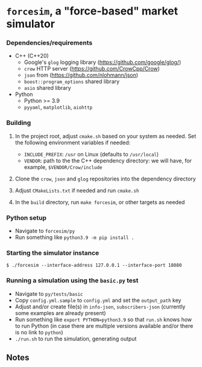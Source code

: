 # `forcesim`, a "force-based" market simulator

### Dependencies/requirements

* C++ (C++20)
  * Google's `glog` logging library (https://github.com/google/glog/)
  * `crow` HTTP server (https://github.com/CrowCpp/Crow)
  * `json` from (https://github.com/nlohmann/json)
  * `boost::program_options` shared library
  * `asio` shared library
* Python
  * Python >= 3.9
  * `pyyaml`, `matplotlib`, `aiohttp`

### Building


1. In the project root, adjust `cmake.sh` based on your system as needed.
Set the following environment variables if needed:

   * `INCLUDE_PREFIX`: `/usr` on Linux (defaults to `/usr/local`)
   * `VENDOR`: path to the the C++ dependency directory: we will have, for example,
`$VENDOR/Crow/include`

2. Clone the `crow`, `json` and `glog` repositories into the dependency directory
3. Adjust `CMakeLists.txt` if needed and run `cmake.sh`
4. In the `build` directory, run `make forcesim`, or other targets as needed

### Python setup

* Navigate to `forcesim/py`
* Run something like `python3.9 -m pip install .`

### Starting the simulator instance

`$ ./forcesim --interface-address 127.0.0.1 --interface-port 18080`

### Running a simulation using the `basic.py` test

* Navigate to `py/tests/basic`
* Copy `config.yml.sample` to `config.yml` and set the `output_path` key
* Adjust and/or create file(s) in `info-json`, `subscribers-json` (currently
some examples are already present)
* Run something like `export PYTHON=python3.9` so that `run.sh` knows how
to run Python (in case there are multiple versions available and/or there
is no link to `python`)
* `./run.sh` to run the simulation, generating output

## Notes

